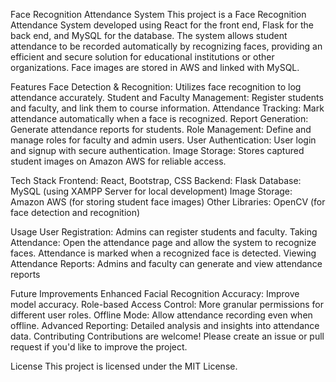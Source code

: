 Face Recognition Attendance System
This project is a Face Recognition Attendance System developed using React for the front end, Flask for the back end, and MySQL for the database. 
The system allows student attendance to be recorded automatically by recognizing faces, providing an efficient and secure solution for educational institutions or other organizations.
Face images are stored in AWS and linked with MySQL.


Features
Face Detection & Recognition: Utilizes face recognition to log attendance accurately.
Student and Faculty Management: Register students and faculty, and link them to course information.
Attendance Tracking: Mark attendance automatically when a face is recognized.
Report Generation: Generate attendance reports for students.
Role Management: Define and manage roles for faculty and admin users.
User Authentication: User login and signup with secure authentication.
Image Storage: Stores captured student images on Amazon AWS for reliable access.


Tech Stack
Frontend: React, Bootstrap, CSS
Backend: Flask
Database: MySQL (using XAMPP Server for local development)
Image Storage: Amazon AWS (for storing student face images)
Other Libraries: OpenCV (for face detection and recognition)


Usage
User Registration: Admins can register students and faculty.
Taking Attendance: Open the attendance page and allow the system to recognize faces. Attendance is marked when a recognized face is detected.
Viewing Attendance Reports: Admins and faculty can generate and view attendance reports


Future Improvements
Enhanced Facial Recognition Accuracy: Improve model accuracy.
Role-based Access Control: More granular permissions for different user roles.
Offline Mode: Allow attendance recording even when offline.
Advanced Reporting: Detailed analysis and insights into attendance data.
Contributing
Contributions are welcome! Please create an issue or pull request if you'd like to improve the project.

License
This project is licensed under the MIT License.
